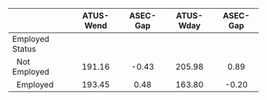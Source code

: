 
|                      |    ATUS-Wend |     ASEC-Gap |    ATUS-Wday |     ASEC-Gap |
| -------------------- | :----------: | :----------: | :----------: | :----------: |
| Employed Status      |              |              |              |              |
| &nbsp;&nbsp;Not Employed |       191.16 |        -0.43 |       205.98 |         0.89 |
| &nbsp;&nbsp;Employed |       193.45 |         0.48 |       163.80 |        -0.20 |

